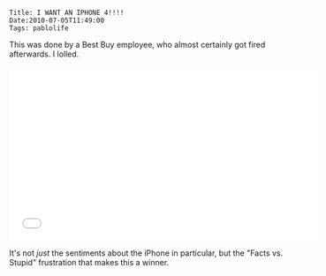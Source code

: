     Title: I WANT AN IPHONE 4!!!!
    Date:2010-07-05T11:49:00
    Tags: pablolife

This was done by a Best Buy employee, who almost certainly got fired afterwards.  I lolled.

<iframe width="560" height="315" src="//www.youtube.com/embed/FL7yD-0pqZg" frameborder="0" allowfullscreen></iframe>

It's not _just_ the sentiments about the iPhone in particular, but the "Facts
vs. Stupid" frustration that makes this a winner.
